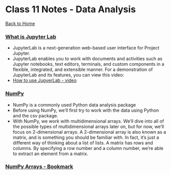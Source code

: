 # Class 11 Notes - Data Analysis

[Back to Home](../README.md)

### [What is Jupyter Lab](https://jupyterlab.readthedocs.io/en/stable/getting_started/overview.html)

+ JupyterLab is a next-generation web-based user interface for Project Jupyter.
+ JupyterLab enables you to work with documents and activities such as Jupyter notebooks, text editors, terminals, and custom components in a flexible, integrated, and extensible manner. For a demonstration of JupyterLab and its features, you can view this video:
+ [How to use JupyerLab - video](https://www.youtube.com/watch?v=A5YyoCKxEOU&t=6s)

### [NumPy](https://www.dataquest.io/blog/numpy-tutorial-python/)

+ NumPy is a commonly used Python data analysis package
+ Before using NumPy, we’ll first try to work with the data using Python and the csv package.
+ With NumPy, we work with multidimensional arrays. We’ll dive into all of the possible types of multidimensional arrays later on, but for now, we’ll focus on 2-dimensional arrays. A 2-dimensional array is also known as a matrix, and is something you should be familiar with. In fact, it’s just a different way of thinking about a list of lists. A matrix has rows and columns. By specifying a row number and a column number, we’re able to extract an element from a matrix.

### [NumPy Arrays - Bookmark](https://www.tutorialspoint.com/numpy/index.htm)
